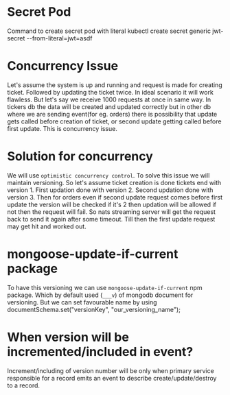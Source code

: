 # Secret Pod

Command to create secret pod with literal
kubectl create secret generic jwt-secret --from-literal=jwt=asdf

# Concurrency Issue

Let's assume the system is up and running and request is made for creating ticket. Followed by updating the ticket twice. In ideal scenario it will work flawless. But let's say we receive 1000 requests at once in same way. In tickers db the data will be created and updated correctly but in other db where we are sending event(for eg. orders) there is possibility that update gets called before creation of ticket, or second update getting called before first update. This is concurrency issue.

# Solution for concurrency

We will use `optimistic concurrency control`.
To solve this issue we will maintain versioning. So let's assume ticket creation is done tickets end with version 1.
First updation done with version 2. Second updation done with version 3. Then for orders even if second update request comes before first update the version will be checked if it's 2 then updation will be allowed if not then the request will fail. So nats streaming server will get the request back to send it again after some timeout. Till then the first update request may get hit and worked out.

# mongoose-update-if-current package

To have this versioning we can use `mongoose-update-if-current` npm package.
Which by default used (`___v`) of mongodb document for versioning. But we can set favourable name by using
documentSchema.set("versionKey", "our_versioning_name");

# When version will be incremented/included in event?

Increment/including of version number will be only when primary service responsible for a record emits an event to describe create/update/destroy to a record.
